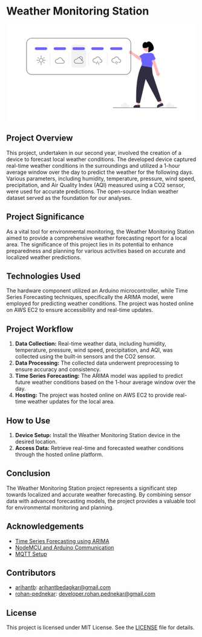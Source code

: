 # Weather Monitoring Station

![Header](images/image.png)

## Project Overview

This project, undertaken in our second year, involved the creation of a device to forecast local weather conditions. The developed device captured real-time weather conditions in the surroundings and utilized a 1-hour average window over the day to predict the weather for the following days. Various parameters, including humidity, temperature, pressure, wind speed, precipitation, and Air Quality Index (AQI) measured using a CO2 sensor, were used for accurate predictions. The open-source Indian weather dataset served as the foundation for our analyses.

## Project Significance

As a vital tool for environmental monitoring, the Weather Monitoring Station aimed to provide a comprehensive weather forecasting report for a local area. The significance of this project lies in its potential to enhance preparedness and planning for various activities based on accurate and localized weather predictions.

## Technologies Used

The hardware component utilized an Arduino microcontroller, while Time Series Forecasting techniques, specifically the ARIMA model, were employed for predicting weather conditions. The project was hosted online on AWS EC2 to ensure accessibility and real-time updates.

## Project Workflow

1. **Data Collection:** Real-time weather data, including humidity, temperature, pressure, wind speed, precipitation, and AQI, was collected using the built-in sensors and the CO2 sensor.
2. **Data Processing:** The collected data underwent preprocessing to ensure accuracy and consistency.
3. **Time Series Forecasting:** The ARIMA model was applied to predict future weather conditions based on the 1-hour average window over the day.
4. **Hosting:** The project was hosted online on AWS EC2 to provide real-time weather updates for the local area.

## How to Use

1. **Device Setup:** Install the Weather Monitoring Station device in the desired location.
2. **Access Data:** Retrieve real-time and forecasted weather conditions through the hosted online platform.

## Conclusion

The Weather Monitoring Station project represents a significant step towards localized and accurate weather forecasting. By combining sensor data with advanced forecasting models, the project provides a valuable tool for environmental monitoring and planning.

## Acknowledgements

- [Time Series Forecasting using ARIMA](https://machinelearningmastery.com/arima-for-time-series-forecasting-with-python)
- [NodeMCU and Arduino Communication](https://engineeringprojectshub.com/serial-communication-between-nodemcu-and-arduino/)
- [MQTT Setup](https://www.baldengineer.com/mqtt-tutorial.html)

## Contributors

- [arihantb](https://github.com/arihantb): [arihantbedagkar@gmail.com](mailto:arihantbedagkar@gmail.com)
- [rohan-pednekar](https://github.com/rohan-pednekar): [developer.rohan.pednekar@gmail.com](mailto:developer.rohan.pednekar@gmail.com)

## License

This project is licensed under MIT License. See the [LICENSE](LICENSE) file for details.
